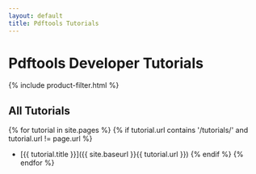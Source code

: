 ```yaml
---
layout: default
title: Pdftools Tutorials
---
```


# Pdftools Developer Tutorials

{% include product-filter.html %}

## All Tutorials

{% for tutorial in site.pages %}
    {% if tutorial.url contains '/tutorials/' and tutorial.url != page.url %}
* [{{ tutorial.title }}]({{ site.baseurl }}{{ tutorial.url }})
    {% endif %}
{% endfor %}
